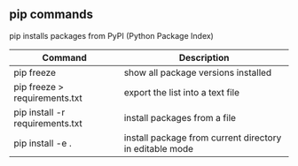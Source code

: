 ## pip commands

pip installs packages from PyPI (Python Package Index)

Command | Description
--- | ---
pip freeze | show all package versions installed
pip freeze > requirements.txt | export the list into a text file
pip install -r requirements.txt | install packages from a file
pip install -e . | install package from current directory in editable mode

